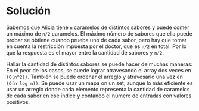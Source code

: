 # Solución
Sabemos que Alicia tiene `n` caramelos de distintos sabores y puede comer un máximo de `n/2` caramelos. 
El máximo número de sabores que ella puede probar se obtiene cuando prueba uno de cada sabor, pero hay que tomar en cuenta la restricción impuesta por el doctor, que es `n/2` en total. Por lo que la respuesta es el mayor entre la cantidad de sabores y `n/2`.

Hallar la cantidad de distintos sabores se puede hacer de muchas maneras: En el peor de los casos, se puede lograr atravesando el array dos veces en `(O(n^2))`. También se puede ordenar el arreglo y atravesarlo una vez en `(O(n log n))`. Se puede usar un mapa on un set, aunque lo más eficiente es usar un arreglo donde cada elemento representa la cantidad de caramelos de cada sabor en ese índice y contando el número de entradas con valores positivos.
